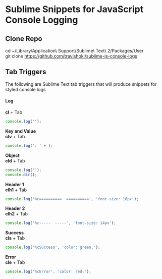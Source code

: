 # Sublime Snippets for JavaScript Console Logging

## Clone Repo
cd ~/Library/Application\ Support/Sublime\ Text\ 2/Packages/User<br />
git clone https://github.com/travishoki/sublime-js-console-logs

## Tab Triggers
The following are Sublime Text tab triggers that will produce snippets for styled console logs

#### Log
**cl** + Tab
```javascript
console.log('');
```

**Key and Value**<br />
**clv** + Tab
```javascript
console.log(': ' + );
```

**Object**<br />
**cld** + Tab
```javascript
console.log('');
console.dir();
```

**Header 1**<br />
**clh1** + Tab
```javascript
console.log('%c==========  ==========', 'font-size: 16px');
```

**Header 2**<br />
**clh2** + Tab
```javascript
console.log('%c-----  -----', 'font-size: 14px');
```

**Success**<br />
**cls** + Tab
```javascript
console.log('%cSuccess', 'color: green;');
```

**Error**<br />
**cle** + Tab
```javascript
console.log('%cError', 'color: red;');
```